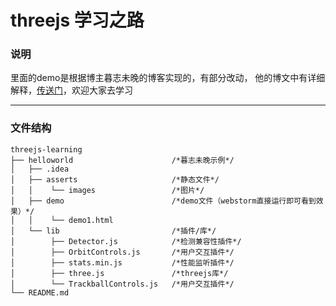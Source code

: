 # threejs 学习之路

### 说明
里面的demo是根据博主暮志未晚的博客实现的，有部分改动，
他的博文中有详细解释，[传送门](https://blog.csdn.net/qq_30100043/article/category/7003591/6?)，欢迎大家去学习

---

### 文件结构

```
threejs-learning
├── helloworld                      /*暮志未晚示例*/
│   ├── .idea
│   ├── asserts                     /*静态文件*/
│   │    └── images                 /*图片*/
│   ├── demo                        /*demo文件（webstorm直接运行即可看到效果）*/
│   │    └── demo1.html
│   └── lib                         /*插件/库*/
│        ├── Detector.js            /*检测兼容性插件*/
│        ├── OrbitControls.js       /*用户交互插件*/
│        ├── stats.min.js           /*性能监听插件*/
│        ├── three.js               /*threejs库*/
│        └── TrackballControls.js   /*用户交互插件*/
└── README.md
```


